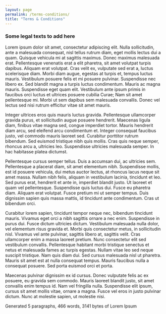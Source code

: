 ```yaml
---
layout: page
permalink: /terms-conditions/
title: "Terms & Conditions"
---
```


### Some legal texts to add here

Lorem ipsum dolor sit amet, consectetur adipiscing elit. Nulla sollicitudin, ante a malesuada consequat, nisl tellus rutrum diam, eget mollis lectus dui a quam. Quisque vehicula mi at sagittis maximus. Donec maximus malesuada erat. Pellentesque venenatis erat a elit pharetra, sit amet volutpat turpis dapibus. Aliquam erat volutpat. Cras velit ex, vulputate sed erat a, luctus scelerisque diam. Morbi diam augue, egestas at turpis et, tempus luctus mauris. Vestibulum posuere felis et mi posuere pulvinar. Suspendisse nec libero ex. Sed blandit magna a turpis luctus condimentum. Mauris ac magna mauris. Suspendisse eget quam elit. Vestibulum ante ipsum primis in faucibus orci luctus et ultrices posuere cubilia Curae; Nam sit amet pellentesque mi. Morbi ut sem dapibus sem malesuada convallis. Donec vel lectus sed nisi rutrum efficitur vitae sit amet mauris.

Integer ultrices eros quis mauris luctus gravida. Pellentesque ullamcorper gravida purus, et sollicitudin augue posuere hendrerit. Maecenas ligula diam, finibus vitae magna sed, congue imperdiet tortor. Mauris hendrerit diam arcu, sed eleifend arcu condimentum et. Integer consequat faucibus justo, vel commodo mauris laoreet sed. Curabitur porttitor rutrum bibendum. Sed euismod tristique nibh quis mollis. Cras quis neque semper, rhoncus arcu a, ultricies leo. Suspendisse ultricies malesuada semper. In hac habitasse platea dictumst.

Pellentesque cursus semper tellus. Duis a accumsan dui, ac ultricies sem. Pellentesque a placerat diam, sit amet elementum nibh. Suspendisse mollis, est id posuere vehicula, dui metus auctor lectus, at rhoncus lacus neque sit amet massa. Nullam nibh felis, aliquam in vestibulum lacinia, tincidunt et leo. Sed purus erat, hendrerit et ante in, imperdiet blandit justo. Ut laoreet et quam vel pellentesque. Suspendisse quis luctus dui. Fusce eu pharetra diam. Aliquam erat volutpat. Fusce pretium mi ut semper tempus. Duis dignissim sapien quis massa mattis, id tincidunt ante condimentum. Cras ut bibendum orci.

Curabitur lorem sapien, tincidunt tempor neque nec, bibendum tincidunt mauris. Vivamus eget orci a nibh sagittis ornare a nec enim. Suspendisse in purus dui. Fusce dictum ultricies dictum. Vestibulum malesuada nulla dolor, vel elementum risus gravida et. Morbi quis consectetur metus, in sollicitudin nisl. Vivamus vel ante pulvinar, sagittis libero at, sagittis velit. Cras ullamcorper enim a massa laoreet pretium. Nunc consectetur elit sed vestibulum convallis. Pellentesque habitant morbi tristique senectus et netus et malesuada fames ac turpis egestas. Nullam vitae leo sed neque suscipit tristique. Nam quis diam dui. Sed cursus malesuada nisl ut pharetra. Mauris sit amet est at nulla consequat tempus. Mauris faucibus nulla a consequat posuere. Sed porta euismod orci et porta.

Maecenas pulvinar dignissim ex id cursus. Donec vulputate felis ac ex posuere, eu gravida sem commodo. Mauris laoreet blandit justo, sit amet convallis enim tempus id. Nam vel fringilla nulla. Suspendisse elit ipsum, cursus sit amet mollis vitae, ornare a magna. Fusce vel eros in justo pulvinar dictum. Nunc at molestie sapien, ut molestie nisi.

Generated 5 paragraphs, 466 words, 3141 bytes of Lorem Ipsum